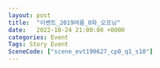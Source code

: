 ```yaml
---
layout: post
title:  "이벤트_2019여름_0화_오프닝"
date:   2022-10-24 21:00:00 +0000
categories: Event
Tags: Story Event
SceneCode: ["scene_evt190627_cp0_q1_s10"]
---
```


